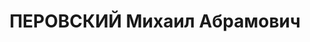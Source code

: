 ---
title: ПЕРОВСКИЙ Михаил Абрамович
description: "народився 1903, м. Конецпіль Первомайського р-ну Одеської обл., \n \
  \ прож. м. Вінниця, єврей, із селян, освіта середня, завідувач сектору обкому КП(б)У,\
  \ одруж., 4 дітей. \n  Арешт. 21.08.1937 р. Звинувач. за ст. 54–8, 11 КК УРСР. \n\
  \  За вироком Верховного суду СРСР від 23.11.1937 р. до ВМП \n  розстріляний 24.11.1937\
  \ р. \n  Реабіл. 20.07.1957 р."
---